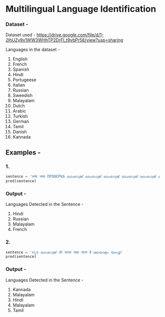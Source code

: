 # Multilingual Language Identification

### Dataset - 
Dataset used -  https://drive.google.com/file/d/1-2lhUZy9x1WW3WHhTP2DrFl_t9vbPr58/view?usp=sharing

Languages in the dataset -
1. English
2. French
3. Spanish
4. Hindi
5. Portugeese
6. Italian
7. Russian
8. Sweedish
9. Malayalam
10. Dutch
11. Arabic
12. Turkish
13. German
14. Tamil
15. Danish
16. Kannada

## Examples - 

### 1.

```py
sentence = 'भाषा भाषा ПРОВЕРКА ലാംഗ്വേജ് ലാംഗ്വേജ് ലാംഗ്വേജ് ലാംഗ്വേജ് ലാംഗ്വേജ് ലാംഗ്വേജ് ലാംഗ്വേജ് VÉRIFICATION'
pred(sentence)
```
### Output - 
Languages Detected in the Sentence - 

1. Hindi
2. Russian
3. Malayalam
4. French


### 2.

```py
sentence = 'ಕನ್ನಡ ലാംഗ്വേജ് को काला कहा जाता है മലയാളം மொழி' 
pred(sentence)
```
### Output - 
Languages Detected in the Sentence - 

1. Kannada
2. Malayalam
3. Hindi
4. Malayalam
5. Tamil
